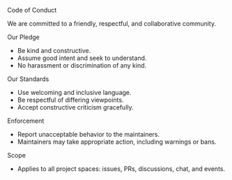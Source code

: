 Code of Conduct

We are committed to a friendly, respectful, and collaborative community.

Our Pledge
- Be kind and constructive.
- Assume good intent and seek to understand.
- No harassment or discrimination of any kind.

Our Standards
- Use welcoming and inclusive language.
- Be respectful of differing viewpoints.
- Accept constructive criticism gracefully.

Enforcement
- Report unacceptable behavior to the maintainers.
- Maintainers may take appropriate action, including warnings or bans.

Scope
- Applies to all project spaces: issues, PRs, discussions, chat, and events.

